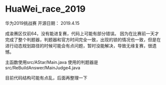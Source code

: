 # HuaWei_race_2019
华为2019挑战赛
开源日期： 2019.4.15

成渝赛区仅前64，没有能进复赛，代码上可能有部分错误。 因为在比赛前一天才完成了整个判题器，判题器和官方时间完全一致，出现的锁的情况也一致，但是在进行动态规划路径的时候可能会有点问题，暂时没能解决，导致无缘复赛，很遗憾。

主函数使用src/AStar/Main.java
使用的判题器是src/ReBuildAnswer/MainJudge4.java

目前代码结构可能有点乱，后面再整理一下
